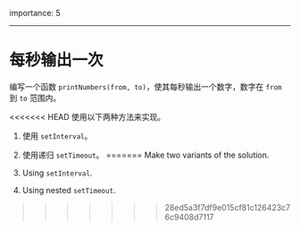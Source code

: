 importance: 5

---

# 每秒输出一次

编写一个函数 `printNumbers(from, to)`，使其每秒输出一个数字，数字在 `from ` 到 `to` 范围内。

<<<<<<< HEAD
使用以下两种方法来实现。

1. 使用 `setInterval`。
2. 使用递归 `setTimeout`。
=======
Make two variants of the solution.

1. Using `setInterval`.
2. Using nested `setTimeout`.
>>>>>>> 28ed5a3f7df9e015cf81c126423c76c9408d7117
